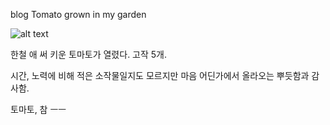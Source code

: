 blog
Tomato grown in my garden

![alt text](https://s13.postimg.org/g7vttdjhj/IMG_0444.jpg "tomato")

한철 애 써 키운 토마토가 열렸다. 고작 5개.

시간, 노력에 비해 적은 소작물일지도 모르지만 마음 어딘가에서 올라오는 뿌듯함과 감사함.

토마토, 참 ㅡㅡ